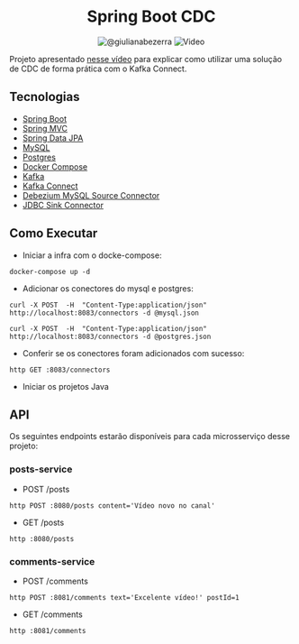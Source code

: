 <h1 align="center">
  Spring Boot CDC
</h1>

<p align="center">
 <img src="https://img.shields.io/static/v1?label=Youtube&message=@giulianabezerra&color=8257E5&labelColor=000000" alt="@giulianabezerra" />
 <img src="https://img.shields.io/static/v1?label=Tipo&message=Video&color=8257E5&labelColor=000000" alt="Video" />
</p>

Projeto apresentado [nesse vídeo](https://youtu.be/xlAFZ8tPRBo) para explicar como utilizar uma solução de CDC de forma prática com o Kafka Connect.

## Tecnologias
 
- [Spring Boot](https://spring.io/projects/spring-boot)
- [Spring MVC](https://docs.spring.io/spring-framework/reference/web/webmvc.html)
- [Spring Data JPA](https://spring.io/projects/spring-data-jpa)
- [MySQL](https://www.mysql.com)
- [Postgres](https://www.postgresql.org)
- [Docker Compose](https://docs.docker.com/compose/)
- [Kafka](https://kafka.apache.org)
- [Kafka Connect](https://docs.confluent.io/platform/current/connect/index.html)
- [Debezium MySQL Source Connector](https://docs.confluent.io/kafka-connectors/debezium-mysql-source/current/mysql_source_connector_config.html)
- [JDBC Sink Connector](https://docs.confluent.io/kafka-connectors/jdbc/current/sink-connector/sink_config_options.html)

## Como Executar

- Iniciar a infra com o docke-compose:
```
docker-compose up -d
```

- Adicionar os conectores do mysql e postgres:
```
curl -X POST  -H  "Content-Type:application/json" http://localhost:8083/connectors -d @mysql.json

curl -X POST  -H  "Content-Type:application/json" http://localhost:8083/connectors -d @postgres.json
```

- Conferir se os conectores foram adicionados com sucesso:
```
http GET :8083/connectors
```

- Iniciar os projetos Java

## API

Os seguintes endpoints estarão disponíveis para cada microsserviço desse projeto:

### posts-service
- POST /posts
```
http POST :8080/posts content='Vídeo novo no canal'
```

- GET /posts
```
http :8080/posts
```

### comments-service
- POST /comments
```
http POST :8081/comments text='Excelente vídeo!' postId=1
```

- GET /comments
```
http :8081/comments
```